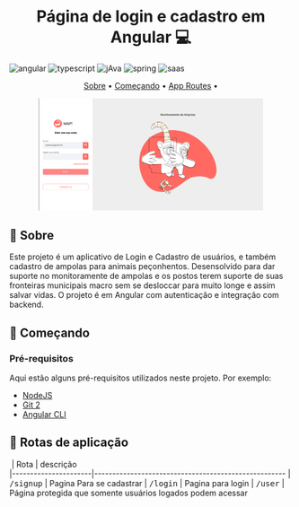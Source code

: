 [TYPESCRIPT__BADGE]: https://img.shields.io/badge/TypeScript-3178C6?logo=typescript&logoColor=fff&style=for-the-badge
[ANGULAR__BADGE]: https://img.shields.io/badge/Angular-red?style=for-the-badge&logo=angular
[JAVA_BADGE]: https://img.shields.io/badge/Java-ED8B00?style=for-the-badge&logo=openjdk&logoColor=white
[SPRINGBOOT_BADGE]: https://img.shields.io/badge/Spring%20Boot-6DB33F?logo=springboot&logoColor=fff&style=for-the-badge
[SAAS_BADGE]: https://img.shields.io/badge/Sass-CC6699?style=for-the-badge&logo=sass&logoColor=white

<h1 align="center" style="font-weight: bold;">Página de login e cadastro em Angular 💻</h1>

![angular][ANGULAR__BADGE]
![typescript][TYPESCRIPT__BADGE]
![jAva][JAVA_BADGE]
![spring][SPRINGBOOT_BADGE]
![saas][SAAS_BADGE]

<p align="center">
 <a href="#about">Sobre</a> • 
 <a href="#started">Começando</a> • 
  <a href="#started">App Routes</a> • 
</p>


<p align="center">
    <img src="./.github/login.png" alt="Image Example" width="400px">
</p>

<h2 id="started">📌 Sobre</h2>

Este projeto é um aplicativo de Login e Cadastro de usuários, e também cadastro de ampolas para animais peçonhentos. Desensolvido para dar suporte no monitoramente de ampolas e os postos terem suporte de suas fronteiras municipais macro sem se desloccar para muito longe e assim salvar vidas. O projeto é em Angular com autenticação e integração com backend.

<h2 id="started">🚀 Começando</h2>

<h3>Pré-requisitos</h3>

Aqui estão alguns pré-requisitos utilizados neste projeto. Por exemplo:

- [NodeJS](https://github.com/)
- [Git 2](https://github.com)
- [Angular CLI](https://angular.io/cli)


<h2 id="routes">📍 Rotas de aplicação</h2>

​
| Rota               | descrição                                          
|----------------------|-----------------------------------------------------
| <kbd>/signup</kbd>     | Pagina Para se cadastrar
| <kbd>/login</kbd>     | Pagina para login
| <kbd>/user</kbd>     | Página protegida que somente usuários logados podem acessar
